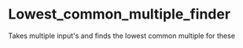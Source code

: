 # Lowest_common_multiple_finder
Takes multiple input's and finds the lowest common multiple for these
